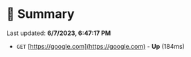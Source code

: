 # 📖 Summary
Last updated: **6/7/2023, 6:47:17 PM**

- `GET` [https://google.com](https://google.com) - **Up** (184ms)
